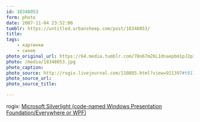 ```yaml
---
id: 18348053
form: photo
date: 2007-11-04 23:52:00
tumblr: https://untitled.urbansheep.com/post/18348053/
title:
tags:
    - картинки
    - синее
photo_original_url: https://64.media.tumblr.com/78n67m26L1dnaepbm1pJ2p3M_1280.jpg
photo: /media/18348053.jpg
photo_caption:
photo_source: http://rogix.livejournal.com/110885.html?view=911397#t911397
photo_source_url:
photo_source_title:

---
```


<p>rogix: <a href="http://rogix.livejournal.com/110885.html">Microsoft Silverlight (code-named Windows Presentation Foundation/Everywhere or WPF)</a></p>
